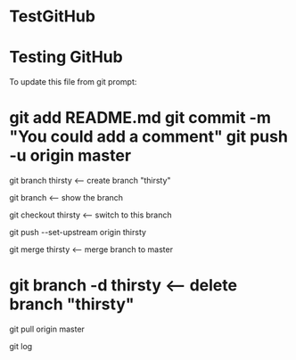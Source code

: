 # TestGitHub
Testing GitHub
================================
To update this file from git prompt:

git add README.md
git commit -m "You could add a comment"
git push -u origin master
================================
git branch thirsty   <-- create branch "thirsty"

git branch   <-- show the branch

git checkout thirsty   <-- switch to this branch

git push --set-upstream origin thirsty

git merge thirsty     <-- merge branch to master

git branch -d thirsty   <-- delete branch "thirsty"
================================

git pull origin master

git log

